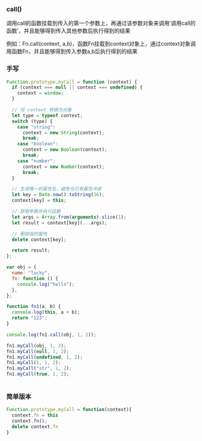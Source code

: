 ### **call()**

调用call的函数挂载到传入的第一个参数上，再通过该参数对象来调用‘调用call的函数’，并且能够得到传入其他参数后执行得到的结果

例如：Fn.call(context, a,b)，函数Fn挂载到context对象上，通过context对象调用函数Fn，并且能够得到传入参数a,b后执行得到的结果

### **手写**
```js
Function.prototype.myCall = function (context) {
  if (context === null || context === undefined) {
    context = window;
  }

  // 将 context 转换为对象
  let type = typeof context;
  switch (type) {
    case "string":
      context = new String(context);
      break;
    case "boolean":
      context = new Boolean(context);
      break;
    case "number":
      context = new Number(context);
      break;
  }

  // 生成唯一的属性名，避免与已有属性冲突
  let key = Date.now().toString(36);
  context[key] = this;

  // 获取参数并执行函数
  let args = Array.from(arguments).slice(1);
  let result = context[key](...args);

  // 删除临时属性
  delete context[key];

  return result;
};

var obj = {
  name: "lucky",
  fn: function () {
    console.log("hello");
  },
};

function fn1(a, b) {
  console.log(this, a + b);
  return "123";
}

console.log(fn1.call(obj, 1, 2));

fn1.myCall(obj, 1, 2);
fn1.myCall(null, 1, 2);
fn1.myCall(undefined, 1, 2);
fn1.myCall(1, 1, 2);
fn1.myCall("str", 1, 2);
fn1.myCall(true, 1, 2);
 
```

### **简单版本**

```js
Function.prototype.myCall = function(context){
  context.fn = this
  context.fn();
  delete context.fn
}

```